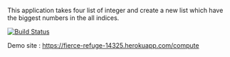 This application takes four list of integer and create a new list which have the biggest numbers in the all indices.

[![Build Status](https://travis-ci.org/edizuslu/my481Homework.svg?branch=master)](https://travis-ci.org/edizuslu/my481Homework)

Demo site : https://fierce-refuge-14325.herokuapp.com/compute
